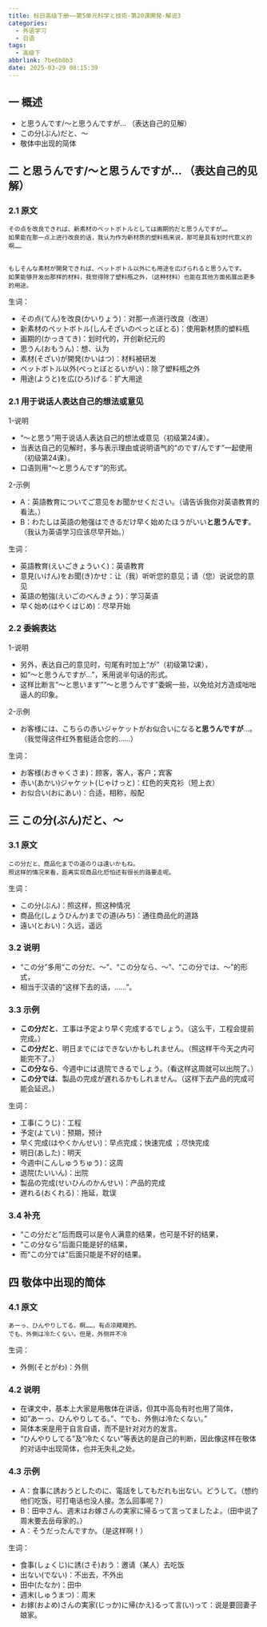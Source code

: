 ```yaml
---
title: 标日高级下册——第5单元科学と技術-第20课開発-解说3
categories:
  - 外语学习
  - 日语
tags:
  - 高级下
abbrlink: 7be6b8b3
date: 2025-03-29 08:15:39
---
```

## 一 概述

* と思うんです/～と思うんですが… （表达自己的见解） 
* この分(ぶん)だと、～
* 敬体中出现的简体

<!--more-->

## 二  と思うんです/～と思うんですが… （表达自己的见解） 

### 2.1 原文

```
その点を改良できれば、新素材のペットボトルとしては画期的だと思うんですが…。
如果能在那一点上进行改良的话，我认为作为新材质的塑料瓶来说，那可是具有划时代意义的啊……


もしそんな素材が開発できれば、ペットボトル以外にも用途を広げられると思うんです。
如果能够开发出那样的材料，我觉得除了塑料瓶之外，（这种材料）也能在其他方面拓展出更多的用途。
```

生词：

* その点(てん)を改良(かいりょう)：对那一点进行改良（改进）
* 新素材のペットボトル(しんそざいのぺっとぼとる)：使用新材质的塑料瓶
* 画期的(かっきてき)：划时代的，开创新纪元的
* 思うん(おもうん)：想、认为
* 素材(そざい)が開発(かいはつ)：材料被研发
* ペットボトル以外(ぺっとぼとるいがい)：除了塑料瓶之外
* 用途(ようと)を広(ひろ)げる：扩大用途

### 2.1 用于说话人表达自己的想法或意见

1-说明

* “～と思う”用于说话人表达自己的想法或意见（初级第24课）。
* 当表达自己的见解时，多与表示理由或说明语气的“のです/んです”一起使用（初级第24课）。
* 口语则用“～と思うんです”的形式。

2-示例

* A：英語教育についてご意见をお聞かせください。（请告诉我你对英语教育的看法。）
* B：わたしは英語の勉强はできるだけ早く始めたほうがいい**と思うんです**。（我认为英语学习应该尽早开始。）

生词：

* 英語教育(えいごきょういく)：英语教育
* 意見(いけん)をお聞(き)かせ：让（我）听听您的意见；请（您）说说您的意见
* 英語の勉強(えいごのべんきょう)：学习英语
* 早く始め(はやくはじめ)：尽早开始

### 2.2 委婉表达

1-说明

* 另外，表达自己的意见时，句尾有时加上“が”（初级第12课），
* 如“～と思うんですが…”，釆用说半句话的形式。
* 这样比断言“～と思います”“～と思うんです”委婉一些，以免给对方造成咄咄逼人的印象。

2-示例

* お客様には、こちらの赤いジャケットがお似合いになる**と思うんですが**…。（我觉得这件红外套挺适合您的……）

生词：

* お客様(おきゃくさま)：顾客，客人，客户；宾客
* 赤い(あかい)ジャケット(じゃけっと)：红色的夹克衫（短上衣）
* お似合い(おにあい)：合适，相称，般配

## 三 この分(ぶん)だと、～

### 3.1 原文

```
この分だと、商品化までの道のりは遠いかもね。
照这样的情况来看，距离实现商品化恐怕还有很长的路要走呢。
```

生词：

* この分(ぶん)：照这样，照这种情况
* 商品化(しょうひんか)までの道(みち)：通往商品化的道路
* 遠い(とおい)：久远，遥远

### 3.2 说明

* “この分”多用“この分だ、～”、“この分なら、～”、“この分では、～”的形式，
* 相当于汉语的“这样下去的话，……”。

### 3.3 示例

* **この分だと**、工事は予定より早く完成するでしょう。（这么干，工程会提前完成。）
* **この分だと**、明日までにはできないかもしれません。（照这样干今天之内可能完不了。）
* **この分なら**、今週中には退院できるでしょう。（看这样这周就可以出院了。）
* **この分では**、製品の完成が遅れるかもしれません。（这样下去产品的完成可能会延迟。）

生词：

* 工事(こうじ)：工程
* 予定(よてい)：预期，预计
* 早く完成(はやくかんせい)：早点完成；快速完成 ；尽快完成
* 明日(あした)：明天
* 今週中(こんしゅうちゅう)：这周
* 退院(たいいん)：出院
* 製品の完成(せいひんのかんせい)：产品的完成
* 遅れる(おくれる)：拖延，耽误

### 3.4 补充

* “この分だと”后而既可以是令人满意的结果，也可是不好的结果，
* “この分なら”后面只能是好的结果，
* 而“この分では”后面只能是不好的结果。

## 四 敬体中出现的简体

### 4.1 原文

```
あーっ、ひんやりしてる。啊……，有点凉飕飕的。
でも、外側は冷たくない。但是，外侧并不冷
```

生词：

* 外側(そとがわ)：外侧

### 4.2 说明

* 在课文中，基本上大家是用敬体在讲话，但其中高岛有时也用了简体，
* 如“あーっ、ひんやりしてる。”、“でも、外側は冷たくない。”
* 简体本来是用于自言自语，而不是针对对方的发言。
* “ひんやりしてる”及“冷たくない”等表达的是自己的判断，因此像这样在敬体的对话中出现简体，也并无失礼之处。

### 4.3 示例

* A：食事に誘おうとしたのに、電話をしてもだれも出ない。どうして。（想约他们吃饭，可打电话也没人接。怎么回事呢？）
* B：田中さん、週末はお嫁さんの実家に帰るって言ってましたよ。（田中说了周末要去岳母家的。）
* A：そうだったんですか。（是这样啊！）

生词：

* 食事(しょくじ)に誘(さそ)おう：邀请（某人）去吃饭
* 出ない(でない)：不出去，不外出
* 田中(たなか)：田中
* 週末(しゅうまつ)：周末
* お嫁(およめ)さんの実家(じっか)に帰(かえ)るって言(い)って：说是要回妻子娘家。

